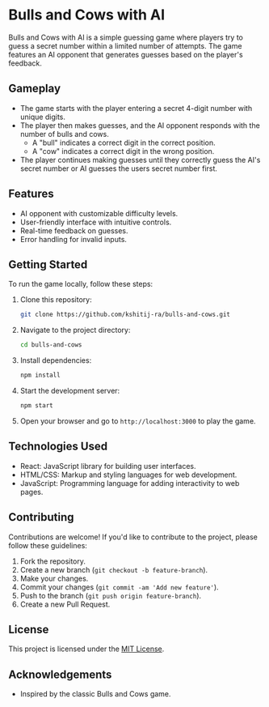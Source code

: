 # Bulls and Cows with AI

Bulls and Cows with AI is a simple guessing game where players try to guess a secret number within a limited number of attempts. The game features an AI opponent that generates guesses based on the player's feedback.

## Gameplay

- The game starts with the player entering a secret 4-digit number with unique digits.
- The player then makes guesses, and the AI opponent responds with the number of bulls and cows.
  - A "bull" indicates a correct digit in the correct position.
  - A "cow" indicates a correct digit in the wrong position.
- The player continues making guesses until they correctly guess the AI's secret number or AI guesses the users secret number first.

## Features

- AI opponent with customizable difficulty levels.
- User-friendly interface with intuitive controls.
- Real-time feedback on guesses.
- Error handling for invalid inputs.

## Getting Started

To run the game locally, follow these steps:

1. Clone this repository:

   ```bash
   git clone https://github.com/kshitij-ra/bulls-and-cows.git
   ```

2. Navigate to the project directory:

   ```bash
   cd bulls-and-cows
   ```

3. Install dependencies:

   ```bash
   npm install
   ```

4. Start the development server:

   ```bash
   npm start
   ```

5. Open your browser and go to `http://localhost:3000` to play the game.

## Technologies Used

- React: JavaScript library for building user interfaces.
- HTML/CSS: Markup and styling languages for web development.
- JavaScript: Programming language for adding interactivity to web pages.

## Contributing

Contributions are welcome! If you'd like to contribute to the project, please follow these guidelines:

1. Fork the repository.
2. Create a new branch (`git checkout -b feature-branch`).
3. Make your changes.
4. Commit your changes (`git commit -am 'Add new feature'`).
5. Push to the branch (`git push origin feature-branch`).
6. Create a new Pull Request.

## License

This project is licensed under the [MIT License](LICENSE).

## Acknowledgements

- Inspired by the classic Bulls and Cows game.